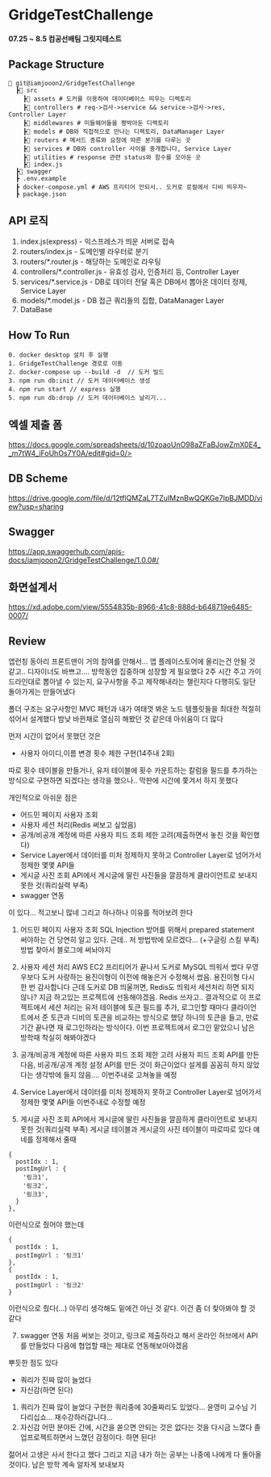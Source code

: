 # GridgeTestChallenge  
#### 07.25 ~ 8.5 컴공선배팀 그릿지테스트

## Package Structure
```
📂 git@iamjooon2/GridgeTestChallenge
  ┣📂 src
    ┣📂 assets # 도커를 이용하여 데이터베이스 띄우는 디렉토리 
    ┣📂 controllers # req->검사->service && service->검사->res, Controller Layer
    ┣📂 middlewares # 미들웨어들을 짱박아둔 디렉토리
    ┣📂 models # DB와 직접적으로 만나는 디렉토리, DataManager Layer
    ┣📂 routers # 메서드 종류와 요청에 따른 분기를 다루는 곳
    ┣📂 services # DB와 controller 사이를 중개합니다, Service Layer
    ┣📂 utilities # response 관련 status와 함수를 모아둔 곳
    ┣📜 index.js 
  ┣📂 swagger
  ┣ .env.example 
  ┣ docker-compose.yml # AWS 프리티어 안되서.. 도커로 로컬에서 디비 띄우자~
  ┣ package.json 

```
## API 로직

1. index.js(express) - 익스프레스가 띄운 서버로 접속
2. routers/index.js - 도메인별 라우터로 분기
3. routers/*.router.js - 해당하는 도메인로 라우팅
4. controllers/*.controller.js - 유효성 검사, 인증처리 등, Controller Layer
5. services/*.service.js - DB로 데이터 전달 혹은 DB에서 뽑아온 데이터 정제, Service Layer
6. models/*.model.js - DB 접근 쿼리들의 집합, DataManager Layer
7. DataBase


## How To Run
```
0. docker desktop 설치 후 실행
1. GridgeTestChallenge 경로로 이동
2. docker-compose up --build -d  // 도커 빌드
3. npm run db:init // 도커 데이터베이스 생성
4. npm run start // express 실행
5. npm run db:drop // 도커 데이터베이스 날리기...

```

## 엑셀 제출 폼

https://docs.google.com/spreadsheets/d/10zoaoUnO98aZFaBJowZmX0E4__m7tW4_iFoUhOs7Y0A/edit#gid=0/>


## DB Scheme
https://drive.google.com/file/d/12tflQMZaL7TZuIMznBwQQKGe7IpBJMDD/view?usp=sharing


## Swagger
https://app.swaggerhub.com/apis-docs/iamjooon2/GridgeTestChallenge/1.0.0#/


## 화면설계서
https://xd.adobe.com/view/5554835b-8966-41c8-888d-b648719e6485-0007/

## Review
앱런칭 동아리 프론트맨이 거의 참여를 안해서... 앱 플레이스토어에 올리는건 안될 것 같고.. 디자이너도 바쁘고....
방학동안 집중하며 성장할 게 필요했다
2주 시간 주고 가이드라인대로 뽑아낼 수 있는지, 요구사항을 주고 제작해내라는 챌린지다
다행히도 일단 돌아가게는 만들어냈다

폴더 구조는 요구사항인 MVC 패턴과 내가 여태껏 봐온 노드 템플릿들을 최대한 적절히 섞어서 설계했다
밤낮 바뀐채로 열심히 해봤던 것 같은데 아쉬움이 더 많다

먼저 시간이 없어서 못했던 것은
- 사용자 아이디,이름 변경 횟수 제한 구현(14주내 2회)

따로 횟수 테이블을 만들거나, 유저 테이블에 횟수 카운트하는 칼럼을 필드를 추가하는 방식으로 구현하면 되겠다는 생각을 했으나..
막판에 시간에 쫓겨서 하지 못했다

개인적으로 아쉬운 점은
- 어드민 페이지 사용자 조회
- 사용자 세션 처리(Redis 써보고 싶었음)
- 공개/비공개 계정에 따른 사용자 피드 조회 제한 고려(제출하면서 놓친 것을 확인했다)
- Service Layer에서 데이터를 미처 정제하지 못하고 Controller Layer로 넘어가서 정제한 몇몇 API들
- 게시글 사진 조회 API에서 게시글에 딸린 사진들을 깔끔하게 클라이언트로 보내지 못한 것(쿼리실력 부족)
- swagger 연동

이 있다... 적고보니 많네
그리고 하나하나 이유를 적어보려 한다

1. 어드민 페이지 사용자 조회
SQL Injection 방어를 위해서 prepared statement 써야하는 건 당연히 알고 있다.
근데.. 저 방법밖에 모르겠다... (+구글링 스킬 부족)
방법 찾아서 블로그에 써놔야지

2. 사용자 세션 처리
AWS EC2 프리티어가 끝나서 도커로 MySQL 띄워서 썼다
우영우보다 도커 사랑하는 용진이형이 이전에 해놓은거 수정해서 썼음. 
용진이형 다시 한 번 감사합니다
근데 도커로 DB 띄울꺼면, Redis도 띄워서 세션처리 하면 되지 않나?
지금 하고있는 프로젝트에 선동해야겠음. Redis 쓰자고..
결과적으로 이 프로젝트에서 세션 처리는
유저 테이블에 토큰 필드를 추가, 로그인할 때마다 클라이언트에서 준 토큰과 디비의 토큰을 비교하는 방식으로 했당
하나의 토큰을 들고, 만료기간 끝나면 재 로그인하라는 방식이다.
이번 프로젝트에서 로그인 맡았으니 남은 방학때 착실히 해봐야겠다

3. 공개/비공개 계정에 따른 사용자 피드 조회 제한 고려
사용자 피드 조회 API를 만든 다음, 비공개/공개 계정 설정 API를 만든 것이 화근이었다
설게를 꼼꼼히 하지 않았다는 생각밖에 들지 않음....
이번주내로 고쳐놓을 예정

4. Service Layer에서 데이터를 미처 정제하지 못하고 Controller Layer로 넘어가서 정제한 몇몇 API들
이번주내로 수정할 예정

5. 게시글 사진 조회 API에서 게시글에 딸린 사진들을 깔끔하게 클라이언트로 보내지 못한 것(쿼리실력 부족)
게시글 테이블과 게시글의 사진 테이블이 따로따로 있다
얘네를 정제해서 줄때
```
{
  postIdx : 1,
  postImgUrl : {
    '링크1',
    '링크2',
    '링크3',
  }
},
```
이런식으로 줬어야 했는데

```
{
  postIdx : 1,
  postImgUrl : '링크1'
},
{
  postIdx : 1,
  postImgUrl : '링크2'
}
```
이런식으로 줬다(...)
아무리 생각해도 밑에건 아닌 것 같다. 이건 좀 더 찾아봐야 할 것 같다

7. swagger 연동
처음 써보는 것이고, 링크로 제출하라고 해서 온라인 허브에서 API를 만들었다
다음에 협업할 때는 제대로 연동해보아야겠음


뿌듯한 점도 있다
- 쿼리가 진짜 많이 늘었다
- 자신감(하면 된다)

1. 쿼리가 진짜 많이 늘었다
구현한 쿼리중에 30줄짜리도 있었다...
윤영미 교수님 기다리십쇼... 재수강하러갑니다...
2. 자신감
어떤 분야든 간에, 시간을 쏟으면 안되는 것은 없다는 것을 다시금 느꼈다
졸업프로젝트하면서 느꼈던 감정이다. 하면 된다!

젊어서 고생은 사서 한다고 했다
그리고 지금 내가 하는 공부는 나중에 나에게 다 돌아올 것이다.
남은 방학 계속 알차게 보내보자